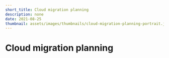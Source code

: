 ```yaml
---
short_title: Cloud migration planning
description: none
date: 2021-08-25
thumbnail: assets/images/thumbnails/cloud-migration-planning-portrait.jpg
---
```


# Cloud migration planning